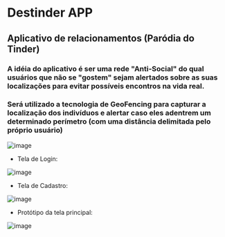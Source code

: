 # Destinder APP

## Aplicativo de relacionamentos (Paródia do Tinder)

### A idéia do aplicativo é ser uma rede "Anti-Social" do qual usuários que não se "gostem" sejam alertados sobre as suas localizações para evitar possíveis encontros na vida real.
### Será utilizado a tecnologia de GeoFencing para capturar a localização dos indivíduos e alertar caso eles adentrem um determinado perímetro (com uma distância delimitada pelo próprio usuário)

![image](https://user-images.githubusercontent.com/55239443/88482950-0315c580-cf3b-11ea-85ca-844d79978405.png)

- Tela de Login:

![image](https://user-images.githubusercontent.com/55239443/88482914-b500c200-cf3a-11ea-92c7-75d2c168a2be.png)

- Tela de Cadastro:

![image](https://user-images.githubusercontent.com/55239443/88482928-c3e77480-cf3a-11ea-86a0-8cb39e18b8f7.png)

- Protótipo da tela principal:

![image](https://user-images.githubusercontent.com/55239443/88483279-29d4fb80-cf3d-11ea-8b81-d403a202e461.png)
